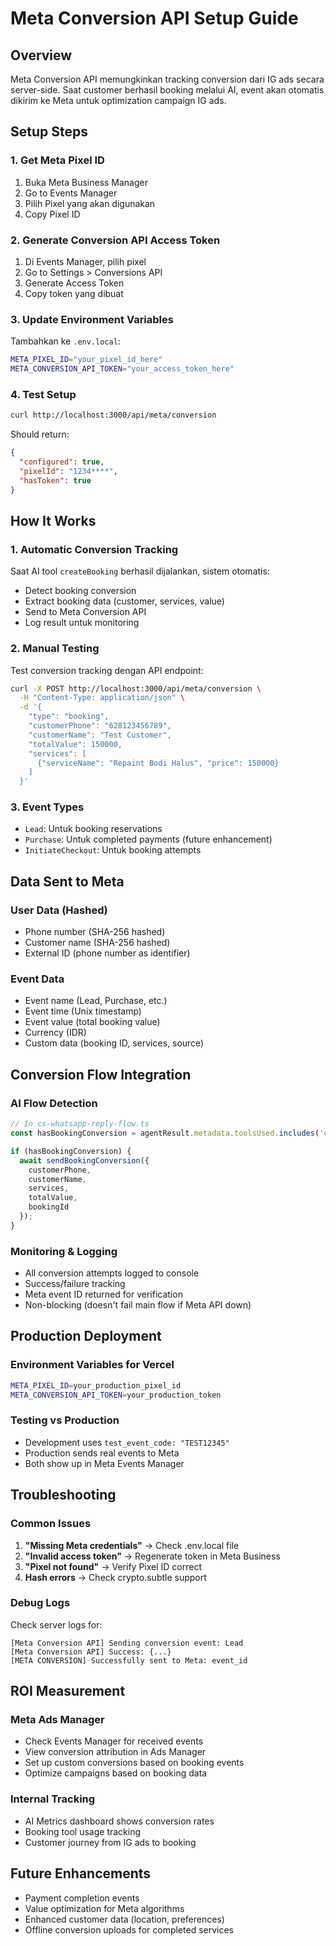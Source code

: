 # Meta Conversion API Setup Guide

## Overview
Meta Conversion API memungkinkan tracking conversion dari IG ads secara server-side. Saat customer berhasil booking melalui AI, event akan otomatis dikirim ke Meta untuk optimization campaign IG ads.

## Setup Steps

### 1. Get Meta Pixel ID
1. Buka Meta Business Manager
2. Go to Events Manager
3. Pilih Pixel yang akan digunakan
4. Copy Pixel ID

### 2. Generate Conversion API Access Token
1. Di Events Manager, pilih pixel
2. Go to Settings > Conversions API
3. Generate Access Token
4. Copy token yang dibuat

### 3. Update Environment Variables
Tambahkan ke `.env.local`:
```bash
META_PIXEL_ID="your_pixel_id_here"
META_CONVERSION_API_TOKEN="your_access_token_here"
```

### 4. Test Setup
```bash
curl http://localhost:3000/api/meta/conversion
```

Should return:
```json
{
  "configured": true,
  "pixelId": "1234****",
  "hasToken": true
}
```

## How It Works

### 1. Automatic Conversion Tracking
Saat AI tool `createBooking` berhasil dijalankan, sistem otomatis:
- Detect booking conversion
- Extract booking data (customer, services, value)
- Send to Meta Conversion API
- Log result untuk monitoring

### 2. Manual Testing
Test conversion tracking dengan API endpoint:
```bash
curl -X POST http://localhost:3000/api/meta/conversion \
  -H "Content-Type: application/json" \
  -d '{
    "type": "booking",
    "customerPhone": "628123456789", 
    "customerName": "Test Customer",
    "totalValue": 150000,
    "services": [
      {"serviceName": "Repaint Bodi Halus", "price": 150000}
    ]
  }'
```

### 3. Event Types
- `Lead`: Untuk booking reservations
- `Purchase`: Untuk completed payments (future enhancement)
- `InitiateCheckout`: Untuk booking attempts

## Data Sent to Meta

### User Data (Hashed)
- Phone number (SHA-256 hashed)
- Customer name (SHA-256 hashed)
- External ID (phone number as identifier)

### Event Data
- Event name (Lead, Purchase, etc.)
- Event time (Unix timestamp)
- Event value (total booking value)
- Currency (IDR)
- Custom data (booking ID, services, source)

## Conversion Flow Integration

### AI Flow Detection
```typescript
// In cs-whatsapp-reply-flow.ts
const hasBookingConversion = agentResult.metadata.toolsUsed.includes('createBooking');

if (hasBookingConversion) {
  await sendBookingConversion({
    customerPhone,
    customerName,
    services,
    totalValue,
    bookingId
  });
}
```

### Monitoring & Logging
- All conversion attempts logged to console
- Success/failure tracking
- Meta event ID returned for verification
- Non-blocking (doesn't fail main flow if Meta API down)

## Production Deployment

### Environment Variables for Vercel
```bash
META_PIXEL_ID=your_production_pixel_id
META_CONVERSION_API_TOKEN=your_production_token
```

### Testing vs Production
- Development uses `test_event_code: "TEST12345"`
- Production sends real events to Meta
- Both show up in Meta Events Manager

## Troubleshooting

### Common Issues
1. **"Missing Meta credentials"** → Check .env.local file
2. **"Invalid access token"** → Regenerate token in Meta Business
3. **"Pixel not found"** → Verify Pixel ID correct
4. **Hash errors** → Check crypto.subtle support

### Debug Logs
Check server logs for:
```
[Meta Conversion API] Sending conversion event: Lead
[Meta Conversion API] Success: {...}
[META CONVERSION] Successfully sent to Meta: event_id
```

## ROI Measurement

### Meta Ads Manager
- Check Events Manager for received events
- View conversion attribution in Ads Manager
- Set up custom conversions based on booking events
- Optimize campaigns based on booking data

### Internal Tracking
- AI Metrics dashboard shows conversion rates
- Booking tool usage tracking
- Customer journey from IG ads to booking

## Future Enhancements
- Payment completion events
- Value optimization for Meta algorithms
- Enhanced customer data (location, preferences)
- Offline conversion uploads for completed services
